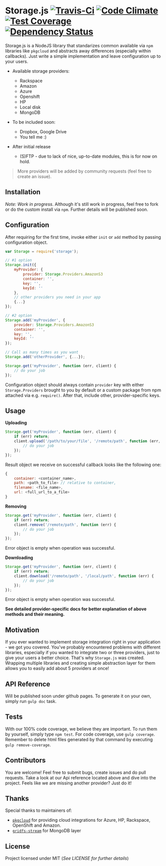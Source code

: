 Storage.js [![Travis-Ci](https://travis-ci.org/keystonejs/storage.js.svg)](https://travis-ci.org/keystonejs/storage.js)&nbsp;[![Code Climate](https://codeclimate.com/github/keystonejs/storage.js/badges/gpa.svg)](https://codeclimate.com/github/keystonejs/storage.js)&nbsp;[![Test Coverage](https://codeclimate.com/github/keystonejs/storage.js/badges/coverage.svg?v=2)](https://codeclimate.com/github/keystonejs/storage.js)&nbsp;[![Dependency Status](https://gemnasium.com/keystonejs/storage.js.svg)](https://gemnasium.com/keystonejs/storage.js)
==========

Storage.js is a NodeJS library that standarizes common available via `npm` libraries like `pkgcloud` and abstracts away differences (especially within callbacks). Just write a simple implementation and leave configuration up to your users.

* Available storage providers:
	* Rackspace
	* Amazon
	* Azure
	* Openshift
	* HP
	* Local disk
	* MongoDB

* To be included soon:
	* Dropbox, Google Drive
	* You tell me :)

* After initial release
	* (S)FTP - due to lack of nice, up-to-date modules, this is for now on hold.

> More providers will be added by community requests (feel free to create an issue).

## Installation

*Note: Work in progress*. Although it's still work in progress, feel free to fork or do the custom install via `npm`. Further details will be published soon.

## Configuration

After requiring for the first time, invoke either `init` or `add` method by passing configuration object.

```js
var Storage = require('storage');

// #1 option
Storage.init({
	myProvider: {
		provider: Storage.Providers.AmazonS3
		container: '',
		key: '',
		keyId: ''
	},
	// other providers you need in your app
	{...}
});

// #2 option
Storage.add('myProvider', {
	provider: Storage.Providers.AmazonS3
	container: '',
	key: '',
	keyId: ''
});

// Call as many times as you want
Storage.add('otherProvider', {...});

Storage.get('myProvider', function (err, client) {
	// do your job
});
```

Configuration object should always contain `provider` key with either `Storage.Providers` brought to you by default or a custom package from npm attached via e.g. `require()`. After that, include other, provider-specific keys.

## Usage

**Uploading**

```js
Storage.get('myProvider', function (err, client) {
	if (err) return;
	client.upload('/path/to/your/file', '/remote/path', function (err, result) {
        // do your job
    });
});

```
Result object we receive on successful callback looks like the following one:

```js
{
	container: <container_name>,
	path: <path_to_file> // relative to container,
	filename: <file_name>,
	url: <full_url_to_a_file>
}
```

**Removing**

```js
Storage.get('myProvider', function (err, client) {
	if (err) return;
	client.remove('/remote/path', function (err) {
		// do your job
	});
});
```

Error object is empty when operation was successful.

**Downloading**

```js
Storage.get('myProvider', function (err, client) {
	if (err) return;
	client.download('/remote/path', '/local/path', function (err) {
		// do your job
	});
});
```

Error object is empty when operation was successful.

**See detailed provider-specific docs for better explanation of above methods and their meaning.**

## Motivation

If you ever wanted to implement storage integration right in your application - we got you covered. You've probably encountered problems with different libraries, especially if you wanted to integrate two or three providers, just to give your users a better choice. That's why `Storage.js` was created. Wrapping multiple libraries and creating simple abstraction layer for them allows you to easily add about 5 providers at once!

## API Reference

Will be published soon under github pages. To generate it on your own, simply run `gulp doc` task.

## Tests

With our 100% code coverage, we believe they are important. To run them by yourself, simply type `npm test`. For code coverage, use `gulp coverage`. Remember to delete html files generated by that command by executing `gulp remove-coverage`.

## Contributors

You are welcome! Feel free to submit bugs, create issues and do pull requests. Take a look at our Api reference located above and dive into the project. Feels like we are missing another provider? Just do it!

## Thanks

Special thanks to maintainers of:
- [`pkgcloud`](https://github.com/pkgcloud/pkgcloud) for providing cloud integrations for Azure, HP, Rackspace, OpenShift and Amazon.
- [`gridfs-stream`](https://github.com/aheckmann/gridfs-stream) for MongoDB layer

## License

Project licensed under MIT (*See LICENSE for further details*)
